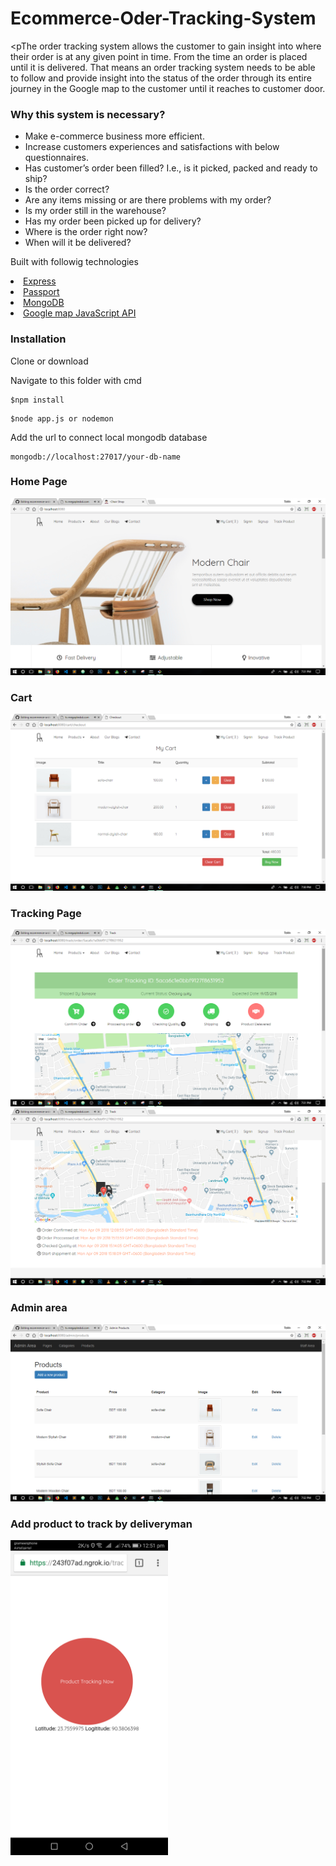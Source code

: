 # Ecommerce-Oder-Tracking-System
<pThe order tracking system allows the customer to gain insight into where their order is
at any given point in time. From the time an order is placed until it is delivered. That
means an order tracking system needs to be able to follow and provide insight into
the status of the order through its entire journey in the Google map to the customer
until it reaches to customer door.</p>
<h3>Why this system is necessary?</h3>
<ul>
  <li>Make e-commerce business more efficient.</li></li>
  <li>Increase customers experiences and satisfactions with below questionnaires.</li>
  <li>Has customer’s order been filled? I.e., is it picked, packed and ready to ship?</li>
  <li>Is the order correct?</li>
  <li>Are any items missing or are there problems with my order?</li>
  <li>Is my order still in the warehouse?</li>
  <li>Has my order been picked up for delivery?</li>
  <li>Where is the order right now?</li>
  <li>When will it be delivered?</li>
</ul>
<p>Built with followig technologies<p>
 <li><a href="https://expressjs.com/">Express</a></li>
 <li><a href="http://www.passportjs.org/">Passport</a></li>
 <li><a href="https://www.mongodb.com/">MongoDB</a></li>
 <li><a href="https://developers.google.com/maps/documentation/javascript/">Google map JavaScript API</a></li>
<h3>Installation</h3>
<p>Clone or download</p>
<p>Navigate to this folder with cmd</p>
<pre><code>$npm install</code></pre>
<pre><code>$node app.js or nodemon</code></pre>
<p>Add the url to connect local mongodb database</p>
<pre><code>mongodb://localhost:27017/your-db-name</code></pre>
<h3>Home Page</h3>
<img src="home.png" />
<h3>Cart</h3>
<img src="cart.png" />
<h3>Tracking Page</h3>
<img src="tracking1.png" />
<img src="tracking2.png" />
<h3>Admin area</h3>
<img src="admin.png" />
<h3>Add product to track by deliveryman</h3>
<style>
  .mobile{
     max-width:50%;
  }
</style>
<img class="mobile" style="max-width:50%;" src="deliveryman.png" />
